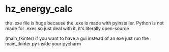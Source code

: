 # hz_energy_calc

the .exe file is huge because the .exe is made with pyinstaller.
Python is not made for .exes so just deal with it, it's literally open-source

(main_tkinter)
if you want to have a gui instead of an exe just run the main_tkinter.py inside your pycharm
